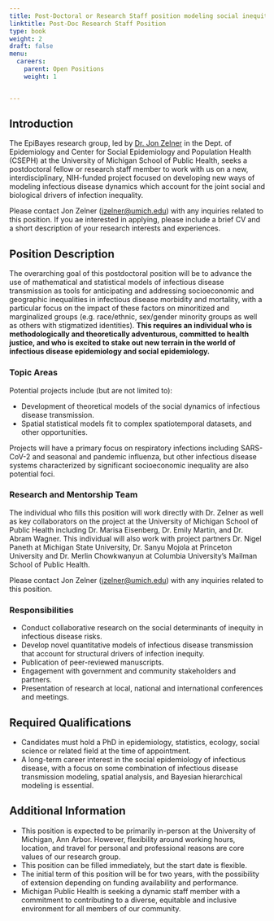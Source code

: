 ```yaml
---
title: Post-Doctoral or Research Staff position modeling social inequity in infectious disease dynamics at the University of Michigan
linktitle: Post-Doc Research Staff Position
type: book
weight: 2
draft: false
menu:
  careers:
    parent: Open Positions
    weight: 1


---
```

## Introduction
The EpiBayes research group, led by [Dr. Jon Zelner](https://sph.umich.edu/faculty-profiles/zelner-jon.html) in the Dept. of Epidemiology and Center for Social Epidemiology and Population Health (CSEPH) at the University of Michigan School of Public Health, seeks a postdoctoral fellow or research staff member to work with us on a new, interdisciplinary, NIH-funded project focused on developing new ways of modeling infectious disease dynamics which account for the joint social and biological drivers of infection inequality.

Please contact Jon Zelner ([jzelner@umich.edu](mailto:jzelner@umich.edu)) with any inquiries related to this position. If you ae interested in applying, please include a brief CV and a short description of your research interests and experiences.

## Position Description
The overarching goal of this postdoctoral position will be to advance the use of mathematical and statistical models of infectious disease transmission as tools for anticipating and addressing socioeconomic and geographic inequalities in infectious disease morbidity and mortality, with a particular focus on the impact of these factors on minoritized and marginalized groups (e.g. race/ethnic, sex/gender minority groups as well as others with stigmatized identities). **This requires an individual who is methodologically and theoretically adventurous, committed to health justice, and who is excited to stake out new terrain in the world of infectious disease epidemiology and social epidemiology.**

### Topic Areas
Potential projects include (but are not limited to):

* Development of theoretical models of the social dynamics of infectious disease transmission.
* Spatial statistical models fit to complex spatiotemporal datasets, and other opportunities.

Projects will have a primary focus on respiratory infections including SARS-CoV-2 and seasonal and pandemic influenza, but other infectious disease systems characterized by significant socioeconomic inequality are also potential foci.


### Research and Mentorship Team
The individual who fills this position will work directly with Dr. Zelner as well as key collaborators on the project at the University of Michigan School of Public Health including Dr. Marisa Eisenberg, Dr. Emily Martin, and Dr. Abram Wagner. This individual will also work with project partners Dr. Nigel Paneth at Michigan State University, Dr. Sanyu Mojola at Princeton University and Dr. Merlin Chowkwanyun at Columbia University’s Mailman School of Public Health.

Please contact Jon Zelner ([jzelner@umich.edu](mailto:jzelner@umich.edu)) with any inquiries related to this position.


### Responsibilities
* Conduct collaborative research on the social determinants of inequity in infectious disease risks.
* Develop novel quantitative models of infectious disease transmission that account for structural drivers of infection inequity.
* Publication of peer-reviewed manuscripts.
* Engagement with government and community stakeholders and partners.
* Presentation of research at local, national and international conferences and meetings.

## Required Qualifications
* Candidates must hold a PhD in epidemiology, statistics, ecology, social science or related field at the time of appointment.
* A long-term career interest in the social epidemiology of infectious disease, with a focus on some combination of infectious disease transmission modeling, spatial analysis, and Bayesian hierarchical modeling is essential.

## Additional Information
* This position is expected to be primarily in-person at the University of Michigan, Ann Arbor. However, flexibility around working hours, location, and travel for personal and professional reasons are core values of our research group.
* This position can be filled immediately, but the start date is flexible.
* The initial term of this position will be for two years, with the possibility of extension depending on funding availability and performance.
* Michigan Public Health is seeking a dynamic staff member with a commitment to contributing to a diverse, equitable and inclusive environment for all members of our community.